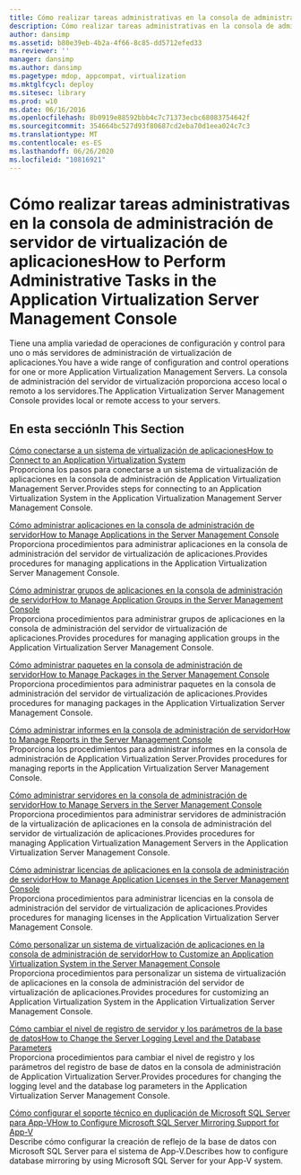 ```yaml
---
title: Cómo realizar tareas administrativas en la consola de administración de servidor de virtualización de aplicaciones
description: Cómo realizar tareas administrativas en la consola de administración de servidor de virtualización de aplicaciones
author: dansimp
ms.assetid: b80e39eb-4b2a-4f66-8c85-dd5712efed33
ms.reviewer: ''
manager: dansimp
ms.author: dansimp
ms.pagetype: mdop, appcompat, virtualization
ms.mktglfcycl: deploy
ms.sitesec: library
ms.prod: w10
ms.date: 06/16/2016
ms.openlocfilehash: 8b0919e88592bbb4c7c71373ecbc68083754642f
ms.sourcegitcommit: 354664bc527d93f80687cd2eba70d1eea024c7c3
ms.translationtype: MT
ms.contentlocale: es-ES
ms.lasthandoff: 06/26/2020
ms.locfileid: "10816921"
---
```

# <span data-ttu-id="93025-103">Cómo realizar tareas administrativas en la consola de administración de servidor de virtualización de aplicaciones</span><span class="sxs-lookup"><span data-stu-id="93025-103">How to Perform Administrative Tasks in the Application Virtualization Server Management Console</span></span>


<span data-ttu-id="93025-104">Tiene una amplia variedad de operaciones de configuración y control para uno o más servidores de administración de virtualización de aplicaciones.</span><span class="sxs-lookup"><span data-stu-id="93025-104">You have a wide range of configuration and control operations for one or more Application Virtualization Management Servers.</span></span> <span data-ttu-id="93025-105">La consola de administración del servidor de virtualización proporciona acceso local o remoto a los servidores.</span><span class="sxs-lookup"><span data-stu-id="93025-105">The Application Virtualization Server Management Console provides local or remote access to your servers.</span></span>

## <span data-ttu-id="93025-106">En esta sección</span><span class="sxs-lookup"><span data-stu-id="93025-106">In This Section</span></span>


<a href="" id="how-to-connect-to-an-application-virtualization-system"></a>[<span data-ttu-id="93025-107">Cómo conectarse a un sistema de virtualización de aplicaciones</span><span class="sxs-lookup"><span data-stu-id="93025-107">How to Connect to an Application Virtualization System</span></span>](how-to-connect-to-an-application-virtualization-system.md)  
<span data-ttu-id="93025-108">Proporciona los pasos para conectarse a un sistema de virtualización de aplicaciones en la consola de administración de Application Virtualization Management Server.</span><span class="sxs-lookup"><span data-stu-id="93025-108">Provides steps for connecting to an Application Virtualization System in the Application Virtualization Management Server Management Console.</span></span>

<a href="" id="how-to-manage-applications-in-the-server-management-console"></a>[<span data-ttu-id="93025-109">Cómo administrar aplicaciones en la consola de administración de servidor</span><span class="sxs-lookup"><span data-stu-id="93025-109">How to Manage Applications in the Server Management Console</span></span>](how-to-manage-applications-in-the-server-management-console.md)  
<span data-ttu-id="93025-110">Proporciona procedimientos para administrar aplicaciones en la consola de administración del servidor de virtualización de aplicaciones.</span><span class="sxs-lookup"><span data-stu-id="93025-110">Provides procedures for managing applications in the Application Virtualization Server Management Console.</span></span>

<a href="" id="how-to-manage-application-groups-in-the-server-management-console"></a>[<span data-ttu-id="93025-111">Cómo administrar grupos de aplicaciones en la consola de administración de servidor</span><span class="sxs-lookup"><span data-stu-id="93025-111">How to Manage Application Groups in the Server Management Console</span></span>](how-to-manage-application-groups-in-the-server-management-console.md)  
<span data-ttu-id="93025-112">Proporciona procedimientos para administrar grupos de aplicaciones en la consola de administración del servidor de virtualización de aplicaciones.</span><span class="sxs-lookup"><span data-stu-id="93025-112">Provides procedures for managing application groups in the Application Virtualization Server Management Console.</span></span>

<a href="" id="how-to-manage-packages-in-the-server-management-console"></a>[<span data-ttu-id="93025-113">Cómo administrar paquetes en la consola de administración de servidor</span><span class="sxs-lookup"><span data-stu-id="93025-113">How to Manage Packages in the Server Management Console</span></span>](how-to-manage-packages-in-the-server-management-console.md)  
<span data-ttu-id="93025-114">Proporciona procedimientos para administrar paquetes en la consola de administración del servidor de virtualización de aplicaciones.</span><span class="sxs-lookup"><span data-stu-id="93025-114">Provides procedures for managing packages in the Application Virtualization Server Management Console.</span></span>

<a href="" id="how-to-manage-reports-in-the-server-management-console"></a>[<span data-ttu-id="93025-115">Cómo administrar informes en la consola de administración de servidor</span><span class="sxs-lookup"><span data-stu-id="93025-115">How to Manage Reports in the Server Management Console</span></span>](how-to-manage-reports-in-the-server-management-console.md)  
<span data-ttu-id="93025-116">Proporciona los procedimientos para administrar informes en la consola de administración de Application Virtualization Server.</span><span class="sxs-lookup"><span data-stu-id="93025-116">Provides procedures for managing reports in the Application Virtualization Server Management Console.</span></span>

<a href="" id="how-to-manage-servers-in-the-server-management-console"></a>[<span data-ttu-id="93025-117">Cómo administrar servidores en la consola de administración de servidor</span><span class="sxs-lookup"><span data-stu-id="93025-117">How to Manage Servers in the Server Management Console</span></span>](how-to-manage-servers-in-the-server-management-console.md)  
<span data-ttu-id="93025-118">Proporciona procedimientos para administrar servidores de administración de la virtualización de aplicaciones en la consola de administración del servidor de virtualización de aplicaciones.</span><span class="sxs-lookup"><span data-stu-id="93025-118">Provides procedures for managing Application Virtualization Management Servers in the Application Virtualization Server Management Console.</span></span>

<a href="" id="how-to-manage-application-licenses-in-the-server-management-console"></a>[<span data-ttu-id="93025-119">Cómo administrar licencias de aplicaciones en la consola de administración de servidor</span><span class="sxs-lookup"><span data-stu-id="93025-119">How to Manage Application Licenses in the Server Management Console</span></span>](how-to-manage-application-licenses-in-the-server-management-console.md)  
<span data-ttu-id="93025-120">Proporciona procedimientos para administrar licencias en la consola de administración del servidor de virtualización de aplicaciones.</span><span class="sxs-lookup"><span data-stu-id="93025-120">Provides procedures for managing licenses in the Application Virtualization Server Management Console.</span></span>

<a href="" id="how-to-customize-an-application-virtualization-system-in-the-server-management-console"></a>[<span data-ttu-id="93025-121">Cómo personalizar un sistema de virtualización de aplicaciones en la consola de administración de servidor</span><span class="sxs-lookup"><span data-stu-id="93025-121">How to Customize an Application Virtualization System in the Server Management Console</span></span>](how-to-customize-an-application-virtualization-system-in-the-server-management-console.md)  
<span data-ttu-id="93025-122">Proporciona procedimientos para personalizar un sistema de virtualización de aplicaciones en la consola de administración del servidor de virtualización de aplicaciones.</span><span class="sxs-lookup"><span data-stu-id="93025-122">Provides procedures for customizing an Application Virtualization System in the Application Virtualization Server Management Console.</span></span>

<a href="" id="how-to-change-the-server-logging-level-and-the-database-parameters"></a>[<span data-ttu-id="93025-123">Cómo cambiar el nivel de registro de servidor y los parámetros de la base de datos</span><span class="sxs-lookup"><span data-stu-id="93025-123">How to Change the Server Logging Level and the Database Parameters</span></span>](how-to-change-the-server-logging-level-and-the-database-parameters.md)  
<span data-ttu-id="93025-124">Proporciona procedimientos para cambiar el nivel de registro y los parámetros del registro de base de datos en la consola de administración de Application Virtualization Server.</span><span class="sxs-lookup"><span data-stu-id="93025-124">Provides procedures for changing the logging level and the database log parameters in the Application Virtualization Server Management Console.</span></span>

<a href="" id="how-to-configure-microsoft-sql-server-mirroring-support-for-app-v"></a>[<span data-ttu-id="93025-125">Cómo configurar el soporte técnico en duplicación de Microsoft SQL Server para App-V</span><span class="sxs-lookup"><span data-stu-id="93025-125">How to Configure Microsoft SQL Server Mirroring Support for App-V</span></span>](how-to-configure-microsoft-sql-server-mirroring-support-for-app-v.md)  
<span data-ttu-id="93025-126">Describe cómo configurar la creación de reflejo de la base de datos con Microsoft SQL Server para el sistema de App-V.</span><span class="sxs-lookup"><span data-stu-id="93025-126">Describes how to configure database mirroring by using Microsoft SQL Server for your App-V system.</span></span>

 

 





